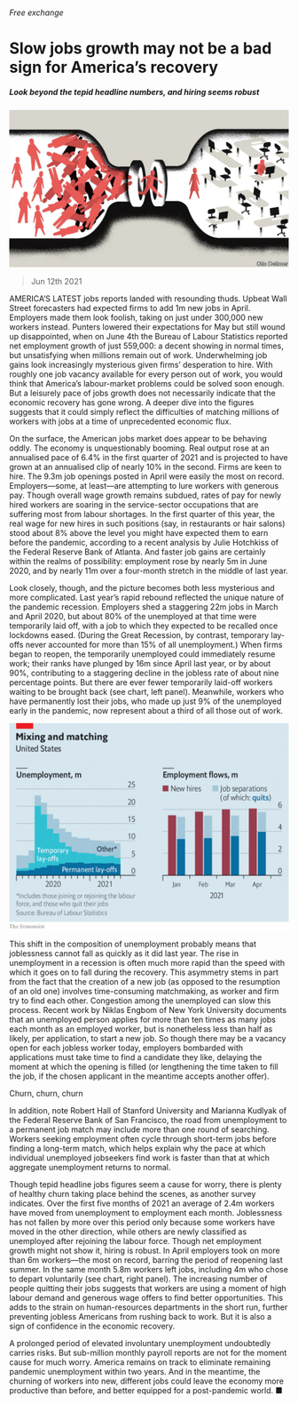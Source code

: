 ###### Free exchange

# Slow jobs growth may not be a bad sign for America’s recovery 

##### Look beyond the tepid headline numbers, and hiring seems robust 

![image](images/20210612_fnd000.jpg) 

> Jun 12th 2021 

AMERICA’S LATEST jobs reports landed with resounding thuds. Upbeat Wall Street forecasters had expected firms to add 1m new jobs in April. Employers made them look foolish, taking on just under 300,000 new workers instead. Punters lowered their expectations for May but still wound up disappointed, when on June 4th the Bureau of Labour Statistics reported net employment growth of just 559,000: a decent showing in normal times, but unsatisfying when millions remain out of work. Underwhelming job gains look increasingly mysterious given firms’ desperation to hire. With roughly one job vacancy available for every person out of work, you would think that America’s labour-market problems could be solved soon enough. But a leisurely pace of jobs growth does not necessarily indicate that the economic recovery has gone wrong. A deeper dive into the figures suggests that it could simply reflect the difficulties of matching millions of workers with jobs at a time of unprecedented economic flux.

On the surface, the American jobs market does appear to be behaving oddly. The economy is unquestionably booming. Real output rose at an annualised pace of 6.4% in the first quarter of 2021 and is projected to have grown at an annualised clip of nearly 10% in the second. Firms are keen to hire. The 9.3m job openings posted in April were easily the most on record. Employers—some, at least—are attempting to lure workers with generous pay. Though overall wage growth remains subdued, rates of pay for newly hired workers are soaring in the service-sector occupations that are suffering most from labour shortages. In the first quarter of this year, the real wage for new hires in such positions (say, in restaurants or hair salons) stood about 8% above the level you might have expected them to earn before the pandemic, according to a recent analysis by Julie Hotchkiss of the Federal Reserve Bank of Atlanta. And faster job gains are certainly within the realms of possibility: employment rose by nearly 5m in June 2020, and by nearly 11m over a four-month stretch in the middle of last year.


Look closely, though, and the picture becomes both less mysterious and more complicated. Last year’s rapid rebound reflected the unique nature of the pandemic recession. Employers shed a staggering 22m jobs in March and April 2020, but about 80% of the unemployed at that time were temporarily laid off, with a job to which they expected to be recalled once lockdowns eased. (During the Great Recession, by contrast, temporary lay-offs never accounted for more than 15% of all unemployment.) When firms began to reopen, the temporarily unemployed could immediately resume work; their ranks have plunged by 16m since April last year, or by about 90%, contributing to a staggering decline in the jobless rate of about nine percentage points. But there are ever fewer temporarily laid-off workers waiting to be brought back (see chart, left panel). Meanwhile, workers who have permanently lost their jobs, who made up just 9% of the unemployed early in the pandemic, now represent about a third of all those out of work.

![image](images/20210612_FNC560.png) 


This shift in the composition of unemployment probably means that joblessness cannot fall as quickly as it did last year. The rise in unemployment in a recession is often much more rapid than the speed with which it goes on to fall during the recovery. This asymmetry stems in part from the fact that the creation of a new job (as opposed to the resumption of an old one) involves time-consuming matchmaking, as worker and firm try to find each other. Congestion among the unemployed can slow this process. Recent work by Niklas Engbom of New York University documents that an unemployed person applies for more than ten times as many jobs each month as an employed worker, but is nonetheless less than half as likely, per application, to start a new job. So though there may be a vacancy open for each jobless worker today, employers bombarded with applications must take time to find a candidate they like, delaying the moment at which the opening is filled (or lengthening the time taken to fill the job, if the chosen applicant in the meantime accepts another offer).

Churn, churn, churn

In addition, note Robert Hall of Stanford University and Marianna Kudlyak of the Federal Reserve Bank of San Francisco, the road from unemployment to a permanent job match may include more than one round of searching. Workers seeking employment often cycle through short-term jobs before finding a long-term match, which helps explain why the pace at which individual unemployed jobseekers find work is faster than that at which aggregate unemployment returns to normal.

Though tepid headline jobs figures seem a cause for worry, there is plenty of healthy churn taking place behind the scenes, as another survey indicates. Over the first five months of 2021 an average of 2.4m workers have moved from unemployment to employment each month. Joblessness has not fallen by more over this period only because some workers have moved in the other direction, while others are newly classified as unemployed after rejoining the labour force. Though net employment growth might not show it, hiring is robust. In April employers took on more than 6m workers—the most on record, barring the period of reopening last summer. In the same month 5.8m workers left jobs, including 4m who chose to depart voluntarily (see chart, right panel). The increasing number of people quitting their jobs suggests that workers are using a moment of high labour demand and generous wage offers to find better opportunities. This adds to the strain on human-resources departments in the short run, further preventing jobless Americans from rushing back to work. But it is also a sign of confidence in the economic recovery.

A prolonged period of elevated involuntary unemployment undoubtedly carries risks. But sub-million monthly payroll reports are not for the moment cause for much worry. America remains on track to eliminate remaining pandemic unemployment within two years. And in the meantime, the churning of workers into new, different jobs could leave the economy more productive than before, and better equipped for a post-pandemic world. ■

